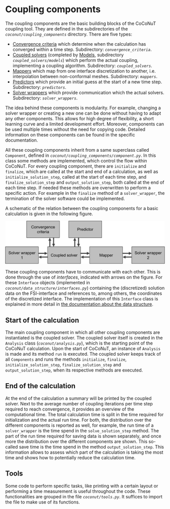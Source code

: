 # Coupling components

The coupling components are the basic building blocks of the CoCoNuT coupling tool. They are defined in the subdirectories of the *`coconut/coupling_components`* directory.
There are five types: 

-   [Convergence criteria](convergence_criteria/convergence_criteria.md) which determine when the calculation has converged within a time step. Subdirectory: *`convergence_criteria`*.
-   [Coupled solvers](coupled_solvers/coupled_solvers.md) (completed by [Models](coupled_solvers/models/models.md), subdirectory *`coupled_solvers/models`*) which perform the actual coupling, implementing a coupling algorithm. Subdirectory: *`coupled_solvers`*.
-   [Mappers](mappers/mappers.md) which map from one interface discretization to another, i.e. interpolation between non-conformal meshes. Subdirectory: *`mappers`*.
-   [Predictors](predictors/predictors.md) which provide an initial guess at the start of a new time step. Subdirectory: *`predictors`*.
-   [Solver wrappers](solver_wrappers/solver_wrappers.md) which provide communication which the actual solvers. Subdirectory: *`solver_wrappers`*.

The idea behind these components is modularity. For example, changing a solver wrapper or creating a new one can be done without having to adapt any other components.
This allows for high degree of flexibility, a short learning curve and a limited development effort.
Moreover, components can be used multiple times without the need for copying code.
Detailed information on these components can be found in the specific documentation.

All these coupling components inherit from a same superclass called `Component`, defined in *`coconut/coupling_components/component.py`*. 
In this class some methods are implemented, which control the flow within CoCoNuT. 
For every coupling component, there are `initialize` and `finalize`, which are called at the start and end of a calculation,
as well as `initialize_solution_step`, called at the start of each time step, and `finalize_solution_step` and `output_solution_step`, both called at the end of each time step.
If needed these methods are overwritten to perform a specific action.
For example in the `finalize` method of a `solver_wrapper`, the termination of the solver software could be implemented.

A schematic of the relation between the coupling components for a basic calculation is given in the following figure.

![](images/coupling_components.png "Schematic of relation between coupling components")

These coupling components have to communicate with each other.
This is done through the use of *interfaces*, indicated with arrows on the figure. 
For these `Interface` objects (implemented in *`coconut/data_structure/interfaces.py`*) containing the (discretized) solution data on the FSI-interface and references to, among others, the coordinates of the discretized interface. The implementation of this `Interface` class is explained in more detail in [the documentation about the data structure](../data_structure/data_structure.md).

## Start of the calculation

The main coupling component in which all other coupling components are instantiated is the coupled solver.
The coupled solver itself is created in the `Analysis` class (*`coconut/analysis.py`*), which is the starting point of the CoCoNuT calculation.
Upon the start of CoCoNuT, an instance of `Analysis` is made and its method `run` is executed.
The coupled solver keeps track of all `Components` and runs the methods `initialize`, `finalize`, `initialize_solution_step`, `finalize_solution_step` and `output_solution_step`,
when its respective methods are executed.

## End of the calculation

At the end of the calculation a summary will be printed by the coupled solver.
Next to the average number of coupling iterations per time step required to reach convergence, it provides an overview of the computational time.
The total calculation time is split in the time required for initialization and the actual run time.
For both, the distribution over the different components is reported as well, for example, the run time of a `solver_wrapper` is the time spend in the `solve_solution_step` method.
The part of the run time required for saving data is shown separately, and once more the distribution over the different components are shown.
This so-called save time is the time spend in the method `output_solution_step`.
This information allows to assess which part of the calculation is taking the most time and shows how to potentially reduce the calculation time.

## Tools

Some code to perform specific tasks, like printing with a certain layout or performing a time measurement is useful throughout the code.
These functionalities are grouped in the file *`coconut/tools.py`*.
It suffices to import the file to make use of its functions.

